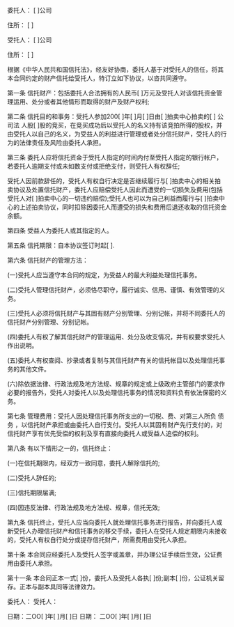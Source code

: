 
 


委托人： [ ]公司


住所： [ ]


受托人： [ ]公司


住所： [ ]


根据《中华人民共和国信托法》，经友好协商，委托人基于对受托人的信任，将其本合同约定的财产信托给受托人，特订立如下协议，以咨共同遵守。


第一条 信托财产：包括委托人合法拥有的人民币[ ]万元及受托人对该信托资金管理运用、处分或者其他情形而取得的财产及财产权利;


第二条 信托目的和事务：受托人参加200[ ]年[ ]月[ ]日由[ ]拍卖中心拍卖的[ ]
公司法
人股[ ]股的竞买，在竞买成功后以受托人的名义持有该竞拍所得的股权，并由受托人以自己的名义，为受益人的利益进行管理或者处分信托财产，受托人的行为的法律责任及风险由委托人承担。


第三条 委托人应将信托资金于受托人指定的时间内付至受托人指定的银行帐户，若委托人逾期支付或未如数支付或拒绝支付，则受托人有权辞任;


受托人因前款辞任的，受托人有权自行决定是否继续履行与[ ]拍卖中心的相关拍卖协议及处置信托财产，委托人应赔偿受托人因此而遭受的一切损失及费用(包括受托人对[ ]拍卖中心的一切违约赔偿);受托人也可以为自己利益而履行与[ ]拍卖中心的上述拍卖协议，同时扣除因委托人而遭受的损失和费用后退还收取的信托资金余额。


第四条 受益人为委托人或其指定的人。


第五条 信托期限：自本协议签订时起[ ].


第六条 信托财产的管理方法：


(一)受托人应当遵守本合同的规定，为受益人的最大利益处理信托事务。


(二)受托人管理信托财产，必须恪尽职守，履行诚实、信用、谨慎、有效管理的义务。


(三)受托人必须将信托财产与其固有财产分别管理、分别记帐，并将不同委托人的信托财产分别管理、分别记帐。


(四)委托人有权了解其信托财产的管理运用、处分及收支情况，并有权要求受托人作出说明。


(五)委托人有权查阅、抄录或者复制与其信托财产有关的信托帐目以及处理信托事务的其他文件。


(六)除依据法律、行政法规及地方法规、规章的规定或上级政府主管部门的要求作必要的报告外，受托人对委托人以及处理信托事务的情况和资料负有依法保密的义务。


第七条 管理费用：受托人因处理信托事务所支出的一切税、费、对第三人所负
债务
，以信托财产承担或由委托人自行支付。受托人以其固有财产先行支付的，对信托财产享有优先受偿的权利及享有直接向委托人或受益人追偿的权利。


第八条 有以下情形之一的，信托终止：


(一)在信托期限内，经双方一致同意，委托人解除信托的;


(二)受托人辞任的;


(三)信托期限届满;


(四)因违反法律、行政法规及地方法规、规章，信托无效;


第九条 信托终止，受托人应当向委托人就处理信托事务进行报告，并向委托人或新受托人办理信托财产和信托事务的移交手续，委托人在受托人规定期限内未接收的，受托人有权自行处分或提存信托财产，所需费用由受托人承担。


第十条 本合同应经委托人及受托人签字或盖章，并办理公证手续后生效，公证费用由委托人承担。


第十一条 本合同正本一式[ ]份，委托人及受托人各执[ ]份;副本[ ]份，公证机关留存。正本与副本具同等法律效力。


委托人： 受托人：


日期：二OO[ ]年[ ]月[ ]日 日期： 二OO[ ]年[ ]月[ ]日
 


 

 
 
 
 
 
  


  
 

  


  


  
 
 
 
 

